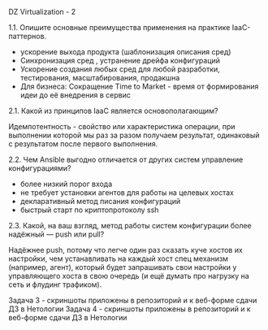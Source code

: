 
DZ  Virtualization  - 2

1.1. Опишите основные преимущества применения на практике IaaC-паттернов.


- ускорение выхода продукта (шаблонизация описания сред)
- Синхронизация сред , устранение дрейфа конфигураций
- Ускорение создания любых сред для любой разработки, тестирования, масштабирования, продакшна
- Для бизнеса: Сокращение Time to Market -  время от формирования идеи до её внедрения в сервис
	

2.1. Какой из принципов IaaC является основополагающим?

Идемпотентность  - свойство или характеристика операции, при выполнении которой мы раз за разом получаем результат, одинаковый с результатом после первого выполнения.


2.2. Чем Ansible выгодно отличается от других систем управление конфигурациями?
 - более низкий порог входа
 - не требует установки агентов для работы на целевых хостах
 - декларативный метод писания конфигураций
 - быстрый старт по криптопротоколу ssh


2.3. Какой, на ваш взгляд, метод работы систем конфигурации более надёжный — push или pull?

Надёжнее push, потому что легче один раз сказать куче хостов их настройки, чем устанавливать на каждый хост спец механизм (например, агент), который будет запрашивать свои настройки у управляющего хоста в свою очередь (и ещё думать про нагрузку на сеть и флудинг трафиком).


Задача 3  - скриншоты приложены в репозиторий и к веб-форме сдачи ДЗ в Нетологии
Задача 4  - скриншоты приложены в репозиторий и к веб-форме сдачи ДЗ в Нетологии
